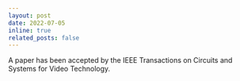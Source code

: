 ```yaml
---
layout: post
date: 2022-07-05
inline: true
related_posts: false
---
```


A paper has been accepted by the IEEE Transactions on Circuits and Systems for Video Technology.
